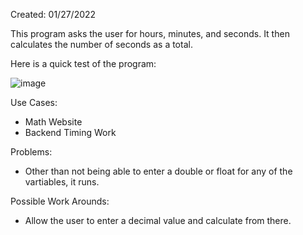 Created: 01/27/2022

This program asks the user for hours, minutes, and seconds. It then calculates the number of seconds as a total. 

Here is a quick test of the program:

![image](https://user-images.githubusercontent.com/104415326/167359854-a875354b-d977-4c07-b7a1-377c51d1c8bb.png)

Use Cases: 

 - Math Website
 - Backend Timing Work

Problems: 

 - Other than not being able to enter a double or float for any of the vartiables, it runs.

Possible Work Arounds:

 - Allow the user to enter a decimal value and calculate from there. 
